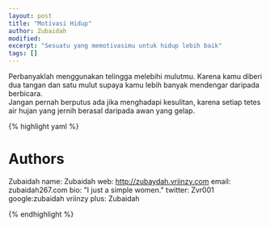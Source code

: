 ```yaml
---
layout: post
title: "Motivasi Hidup"
author: Zubaidah
modified:
excerpt: "Sesuatu yang memotivasimu untuk hidup lebih baik"
tags: []
---
```

Perbanyaklah menggunakan telingga melebihi mulutmu. Karena kamu diberi dua tangan dan satu mulut supaya kamu lebih banyak mendengar daripada berbicara.
<br>
Jangan pernah berputus ada jika menghadapi kesulitan, karena setiap tetes air hujan yang jernih berasal daripada awan yang gelap.


{% highlight yaml %}
# Authors

Zubaidah
  name: Zubaidah
  web: http://zubaydah.vriinzy.com
  email: zubaidah267.com
  bio: "I just a simple women."
  twitter: Zvr001
  google:zubaidah vriinzy
    plus: Zubaidah

{% endhighlight %}

